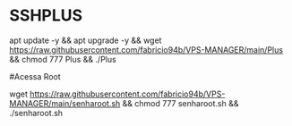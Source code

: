 # SSHPLUS

apt update -y && apt upgrade -y && wget https://raw.githubusercontent.com/fabricio94b/VPS-MANAGER/main/Plus && chmod 777 Plus && ./Plus


#Acessa Root

wget https://raw.githubusercontent.com/fabricio94b/VPS-MANAGER/main/senharoot.sh && chmod 777 senharoot.sh && ./senharoot.sh
